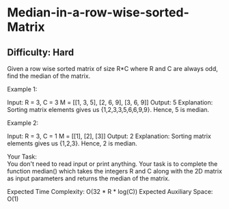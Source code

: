 # Median-in-a-row-wise-sorted-Matrix

## Difficulty: Hard

Given a row wise sorted matrix of size R*C where R and C are always odd, find the median of the matrix.

Example 1:

Input:
R = 3, C = 3
M = [[1, 3, 5], 
     [2, 6, 9], 
     [3, 6, 9]]
Output: 5
Explanation: Sorting matrix elements gives 
us {1,2,3,3,5,6,6,9,9}. Hence, 5 is median. 
 

Example 2:

Input:
R = 3, C = 1
M = [[1], [2], [3]]
Output: 2
Explanation: Sorting matrix elements gives 
us {1,2,3}. Hence, 2 is median.

Your Task:  
You don't need to read input or print anything. Your task is to complete the function median() which takes the integers R and C along with the 2D matrix as input parameters and returns the median of the matrix.

Expected Time Complexity: O(32 * R * log(C))
Expected Auxiliary Space: O(1)

